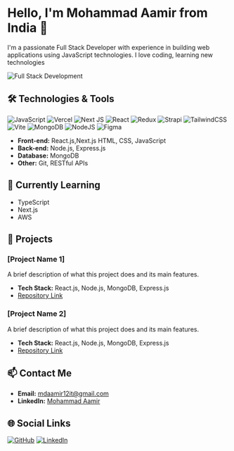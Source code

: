 # Hello, I'm Mohammad Aamir from India 👋

I'm a passionate Full Stack Developer with experience in building web applications using JavaScript technologies. I love coding, learning new technologies


![Full Stack Development](https://camo.githubusercontent.com/0dbe167d7b778f5e825114a095ad46a2c852ba91fc82ec2d4fd8865c67ecd2a1/68747470733a2f2f7777772e61616c7068612e6e65742f77702d636f6e74656e742f75706c6f6164732f323032302f31322f66756c6c2d737461636b2d646576656c6f706d656e742e676966)


## 🛠️ Technologies & Tools

![JavaScript](https://img.shields.io/badge/javascript-%23323330.svg?style=for-the-badge&logo=javascript&logoColor=%23F7DF1E) ![Vercel](https://img.shields.io/badge/vercel-%23000000.svg?style=for-the-badge&logo=vercel&logoColor=white)  ![Next JS](https://img.shields.io/badge/Next-black?style=for-the-badge&logo=next.js&logoColor=white) ![React](https://img.shields.io/badge/react-%2320232a.svg?style=for-the-badge&logo=react&logoColor=%2361DAFB) ![Redux](https://img.shields.io/badge/redux-%23593d88.svg?style=for-the-badge&logo=redux&logoColor=white) ![Strapi](https://img.shields.io/badge/strapi-%232E7EEA.svg?style=for-the-badge&logo=strapi&logoColor=white) ![TailwindCSS](https://img.shields.io/badge/tailwindcss-%2338B2AC.svg?style=for-the-badge&logo=tailwind-css&logoColor=white) ![Vite](https://img.shields.io/badge/vite-%23646CFF.svg?style=for-the-badge&logo=vite&logoColor=white) ![MongoDB](https://img.shields.io/badge/MongoDB-%234ea94b.svg?style=for-the-badge&logo=mongodb&logoColor=white)  ![NodeJS](https://img.shields.io/badge/node.js-6DA55F?style=for-the-badge&logo=node.js&logoColor=white) ![Figma](https://img.shields.io/badge/figma-%23F24E1E.svg?style=for-the-badge&logo=figma&logoColor=white)

- **Front-end:** React.js,Next.js HTML, CSS, JavaScript
- **Back-end:** Node.js, Express.js
- **Database:** MongoDB
- **Other:** Git, RESTful APIs

## 🌱 Currently Learning

- TypeScript
- Next.js
- AWS

## 🚀 Projects

### [Project Name 1]
A brief description of what this project does and its main features.
- **Tech Stack:** React.js, Node.js, MongoDB, Express.js
- [Repository Link](https://github.com/mdaamir431/project-name)

### [Project Name 2]
A brief description of what this project does and its main features.
- **Tech Stack:** React.js, Node.js, MongoDB, Express.js
- [Repository Link](https://github.com/mdaamir431/project-name)

## 📫 Contact Me

- **Email:** [mdaamir12it@gmail.com](mailto:mdaamir12it@gmail.com)
- **LinkedIn:** [Mohammad Aamir](https://www.linkedin.com/in/mohammad-aamir-a86637172)

## 🌐 Social Links

[![GitHub](https://img.shields.io/badge/GitHub-mdaamir431-black?style=for-the-badge&logo=github)](https://github.com/mdaamir431)
[![LinkedIn](https://img.shields.io/badge/LinkedIn-Mohammad_Aamir-blue?style=for-the-badge&logo=linkedin)](https://www.linkedin.com/in/mohammad-aamir-a86637172)

